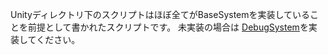 Unityディレクトリ下のスクリプトはほぼ全てがBaseSystemを実装していることを前提として書かれたスクリプトです。
未実装の場合は [DebugSystem](https://github.com/kohaku-dayo/HandyLib/tree/main/Unity/BaseSystem/Debug "他のディレクトリに飛びます")を実装してください。
